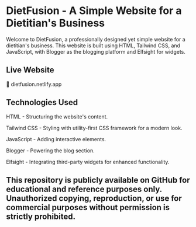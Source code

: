 # DietFusion - A Simple Website for a Dietitian's Business
Welcome to DietFusion, a professionally designed yet simple website for a dietitian's business. This website is built using HTML, Tailwind CSS, and JavaScript, with Blogger as the blogging platform and Elfsight for widgets.

## Live Website
🔗 dietfusion.netlify.app

## Technologies Used

HTML - Structuring the website's content.

Tailwind CSS - Styling with utility-first CSS framework for a modern look.

JavaScript - Adding interactive elements.

Blogger - Powering the blog section.

Elfsight - Integrating third-party widgets for enhanced functionality.

## This repository is publicly available on GitHub for educational and reference purposes only. Unauthorized copying, reproduction, or use for commercial purposes without permission is strictly prohibited.
